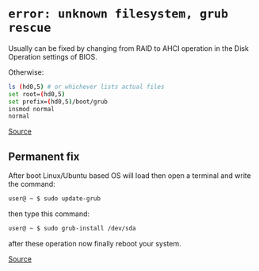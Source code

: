 # `error: unknown filesystem, grub rescue`

Usually can be fixed by changing from RAID to AHCI operation in the Disk Operation settings of BIOS.

Otherwise:
```bash
ls (hd0,5) # or whichever lists actual files
set root=(hd0,5)
set prefix=(hd0,5)/boot/grub
insmod normal
normal
```

[Source](https://askubuntu.com/questions/142300/how-to-fix-error-unknown-filesystem-grub-rescue)

## Permanent fix

After boot Linux/Ubuntu based OS will load then open a terminal and write the command:

```bash
user@ ~ $ sudo update-grub
```

then type this command:

```bash
user@ ~ $ sudo grub-install /dev/sda
```

after these operation now finally reboot your system.


[Source](https://askubuntu.com/questions/867519/grub-rescue-setting-boot-and-prefix-again-and-again)
